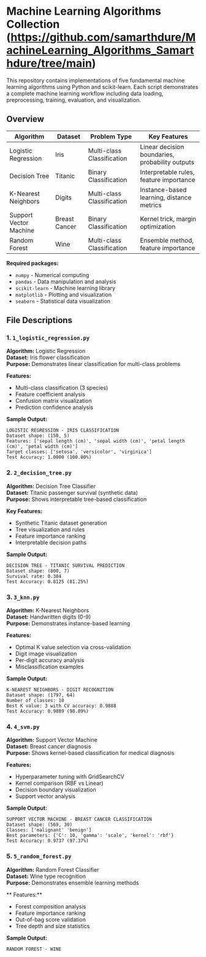 # Machine Learning Algorithms Collection (https://github.com/samarthdure/MachineLearning_Algorithms_Samarthdure/tree/main)

This repository contains implementations of five fundamental machine learning algorithms using Python and scikit-learn. Each script demonstrates a complete machine learning workflow including data loading, preprocessing, training, evaluation, and visualization.

## Overview

| Algorithm | Dataset | Problem Type | Key Features |
|-----------|---------|--------------|-------------|
| Logistic Regression | Iris | Multi-class Classification | Linear decision boundaries, probability outputs |
| Decision Tree | Titanic | Binary Classification | Interpretable rules, feature importance |
| K-Nearest Neighbors | Digits | Multi-class Classification | Instance-based learning, distance metrics |
| Support Vector Machine | Breast Cancer | Binary Classification | Kernel trick, margin optimization |
| Random Forest | Wine | Multi-class Classification | Ensemble method, feature importance |



**Required packages:**
- `numpy` - Numerical computing
- `pandas` - Data manipulation and analysis
- `scikit-learn` - Machine learning library
- `matplotlib` - Plotting and visualization
- `seaborn` - Statistical data visualization

## File Descriptions

### 1. `1_logistic_regression.py`
**Algorithm:** Logistic Regression  
**Dataset:** Iris flower classification  
**Purpose:** Demonstrates linear classification for multi-class problems

**Features:**
- Multi-class classification (3 species)
- Feature coefficient analysis
- Confusion matrix visualization
- Prediction confidence analysis

**Sample Output:**
```
LOGISTIC REGRESSION - IRIS CLASSIFICATION
Dataset shape: (150, 5)
Features: ['sepal length (cm)', 'sepal width (cm)', 'petal length (cm)', 'petal width (cm)']
Target classes: ['setosa', 'versicolor', 'virginica']
Test Accuracy: 1.0000 (100.00%)
```

### 2. `2_decision_tree.py`
**Algorithm:** Decision Tree Classifier  
**Dataset:** Titanic passenger survival (synthetic data)  
**Purpose:** Shows interpretable tree-based classification

**Key Features:**
- Synthetic Titanic dataset generation
- Tree visualization and rules
- Feature importance ranking
- Interpretable decision paths

**Sample Output:**
```
DECISION TREE - TITANIC SURVIVAL PREDICTION
Dataset shape: (800, 7)
Survival rate: 0.384
Test Accuracy: 0.8125 (81.25%)
```

### 3. `3_knn.py`
**Algorithm:** K-Nearest Neighbors  
**Dataset:** Handwritten digits (0-9)  
**Purpose:** Demonstrates instance-based learning

**Features:**
- Optimal K value selection via cross-validation
- Digit image visualization
- Per-digit accuracy analysis
- Misclassification examples

**Sample Output:**
```
K-NEAREST NEIGHBORS - DIGIT RECOGNITION
Dataset shape: (1797, 64)
Number of classes: 10
Best K value: 3 with CV accuracy: 0.9888
Test Accuracy: 0.9889 (98.89%)
```

### 4. `4_svm.py`
**Algorithm:** Support Vector Machine  
**Dataset:** Breast cancer diagnosis  
**Purpose:** Shows kernel-based classification for medical diagnosis

**Features:**
- Hyperparameter tuning with GridSearchCV
- Kernel comparison (RBF vs Linear)
- Decision boundary visualization
- Support vector analysis

**Sample Output:**
```
SUPPORT VECTOR MACHINE - BREAST CANCER CLASSIFICATION
Dataset shape: (569, 30)
Classes: ['malignant' 'benign']
Best parameters: {'C': 10, 'gamma': 'scale', 'kernel': 'rbf'}
Test Accuracy: 0.9737 (97.37%)
```

### 5. `5_random_forest.py`
**Algorithm:** Random Forest Classifier  
**Dataset:** Wine type recognition  
**Purpose:** Demonstrates ensemble learning methods

** Features:**
- Forest composition analysis
- Feature importance ranking
- Out-of-bag score validation
- Tree depth and size statistics

**Sample Output:**
```
RANDOM FOREST - WINE
